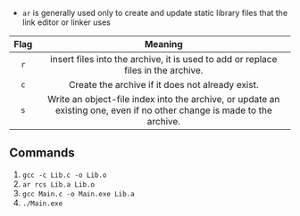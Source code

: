 * `ar` is generally used only to create and update static library files that the link editor or linker uses 


|Flag|Meaning|
|:---:|:---:|
|`r` | insert files into the archive, it is used to add or replace files in the archive.|
|`c` | Create the archive if it does not already exist.|
|`s` | Write an object-file index into the archive, or update an existing one, even if no other change is made to the archive. |

## Commands

1. `gcc -c Lib.c -o Lib.o`
2. `ar rcs Lib.a Lib.o`
3. `gcc Main.c -o Main.exe Lib.a`
4. `./Main.exe`

